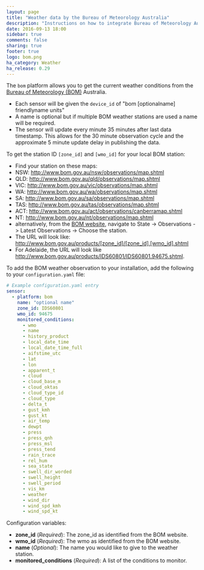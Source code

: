 ```yaml
---
layout: page
title: "Weather data by the Bureau of Meteorology Australia"
description: "Instructions on how to integrate Bureau of Meteorology Australia weather conditions into Home Assistant."
date: 2016-09-13 18:00
sidebar: true
comments: false
sharing: true
footer: true
logo: bom.png
ha_category: Weather
ha_release: 0.29
---
```


The `bom` platform allows you to get the current weather conditions from the [Bureau of Meteorology (BOM)](http://www.bom.gov.au/) Australia.

- Each sensor will be given the `device_id` of "bom [optionalname] friendlyname units"
- A name is optional but if multiple BOM weather stations are used a name will be required.
- The sensor will update every minute 35 minutes after last data timestamp. This allows for the 30 minute observation cycle and the approximate 5 minute update delay in publishing the data.

To get the station ID `[zone_id]` and `[wmo_id]` for your local BOM station:
- Find your station on these maps:
 - NSW: http://www.bom.gov.au/nsw/observations/map.shtml
 - QLD: http://www.bom.gov.au/qld/observations/map.shtml
 - VIC: http://www.bom.gov.au/vic/observations/map.shtml
 - WA: http://www.bom.gov.au/wa/observations/map.shtml
 - SA: http://www.bom.gov.au/sa/observations/map.shtml
 - TAS: http://www.bom.gov.au/tas/observations/map.shtml
 - ACT: http://www.bom.gov.au/act/observations/canberramap.shtml
 - NT: http://www.bom.gov.au/nt/observations/map.shtml
 - alternatively, from the [BOM website](http://www.bom.gov.au/), navigate to State -> Observations -> Latest Observations -> Choose the station.
- The URL will look like: http://www.bom.gov.au/products/[zone_id]/[zone_id].[wmo_id].shtml
 - For Adelaide, the URL will look like http://www.bom.gov.au/products/IDS60801/IDS60801.94675.shtml.

To add the BOM weather observation to your installation, add the following to your `configuration.yaml` file:

```yaml
# Example configuration.yaml entry
sensor:
  - platform: bom
    name: "optional name"
    zone_id: IDS60801
    wmo_id: 94675
    monitored_conditions:
      - wmo
      - name
      - history_product
      - local_date_time
      - local_date_time_full
      - aifstime_utc
      - lat
      - lon
      - apparent_t
      - cloud
      - cloud_base_m
      - cloud_oktas
      - cloud_type_id
      - cloud_type
      - delta_t
      - gust_kmh
      - gust_kt
      - air_temp
      - dewpt
      - press
      - press_qnh
      - press_msl
      - press_tend
      - rain_trace
      - rel_hum
      - sea_state
      - swell_dir_worded
      - swell_height
      - swell_period
      - vis_km
      - weather
      - wind_dir
      - wind_spd_kmh
      - wind_spd_kt
```

Configuration variables:

- **zone_id** (*Required*): The zone_id as identified from the BOM website.
- **wmo_id** (*Required*): The wmo as identified from the BOM website.
- **name** (*Optional*): The name you would like to give to the weather station.
- **monitored_conditions** (*Required*): A list of the conditions to monitor.

